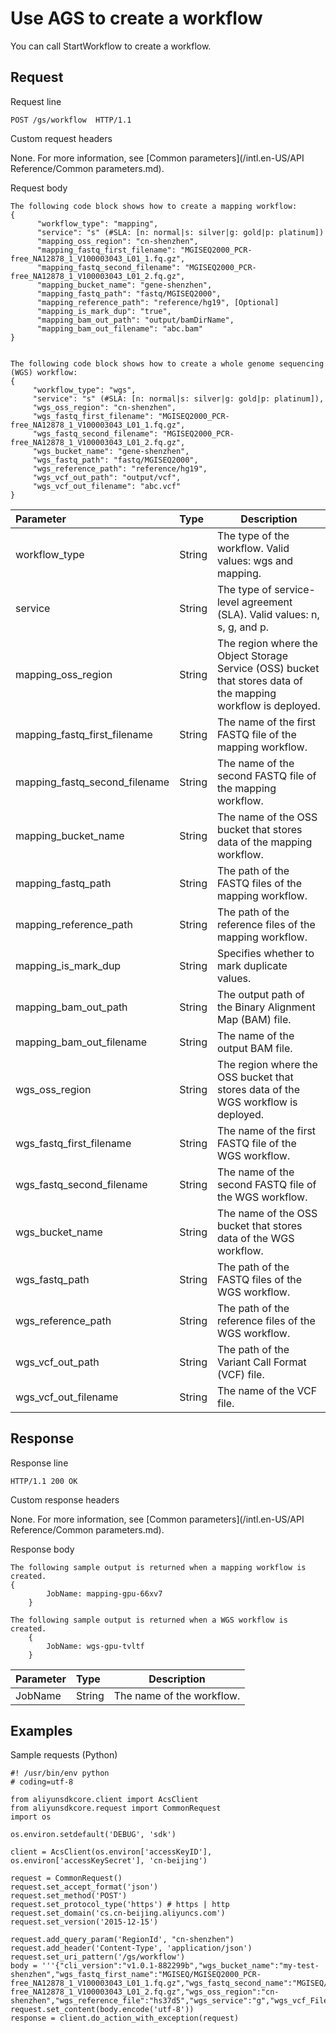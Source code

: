 # Use AGS to create a workflow

You can call StartWorkflow to create a workflow.

## Request

Request line

```
POST /gs/workflow  HTTP/1.1
```

Custom request headers

None. For more information, see [Common parameters](/intl.en-US/API Reference/Common parameters.md).

Request body

```
The following code block shows how to create a mapping workflow:
{
      "workflow_type": "mapping",
      "service": "s" (#SLA: [n: normal|s: silver|g: gold|p: platinum])
      "mapping_oss_region": "cn-shenzhen",
      "mapping_fastq_first_filename": "MGISEQ2000_PCR-free_NA12878_1_V100003043_L01_1.fq.gz",
      "mapping_fastq_second_filename": "MGISEQ2000_PCR-free_NA12878_1_V100003043_L01_2.fq.gz",
      "mapping_bucket_name": "gene-shenzhen",
      "mapping_fastq_path": "fastq/MGISEQ2000",
      "mapping_reference_path": "reference/hg19", [Optional]
      "mapping_is_mark_dup": "true",
      "mapping_bam_out_path": "output/bamDirName",
      "mapping_bam_out_filename": "abc.bam"
}


The following code block shows how to create a whole genome sequencing (WGS) workflow:
{
     "workflow_type": "wgs",
     "service": "s" (#SLA: [n: normal|s: silver|g: gold|p: platinum]),
     "wgs_oss_region": "cn-shenzhen",
     "wgs_fastq_first_filename": "MGISEQ2000_PCR-free_NA12878_1_V100003043_L01_1.fq.gz",
     "wgs_fastq_second_filename": "MGISEQ2000_PCR-free_NA12878_1_V100003043_L01_2.fq.gz",
     "wgs_bucket_name": "gene-shenzhen",
     "wgs_fastq_path": "fastq/MGISEQ2000",
     "wgs_reference_path": "reference/hg19",
     "wgs_vcf_out_path": "output/vcf",
     "wgs_vcf_out_filename": "abc.vcf"
}
```

|Parameter|Type|Description|
|:--------|:---|-----------|
|workflow\_type|String|The type of the workflow. Valid values: wgs and mapping.|
|service|String|The type of service-level agreement \(SLA\). Valid values: n, s, g, and p.|
|mapping\_oss\_region|String|The region where the Object Storage Service \(OSS\) bucket that stores data of the mapping workflow is deployed.|
|mapping\_fastq\_first\_filename|String|The name of the first FASTQ file of the mapping workflow.|
|mapping\_fastq\_second\_filename|String|The name of the second FASTQ file of the mapping workflow.|
|mapping\_bucket\_name|String|The name of the OSS bucket that stores data of the mapping workflow.|
|mapping\_fastq\_path|String|The path of the FASTQ files of the mapping workflow.|
|mapping\_reference\_path|String|The path of the reference files of the mapping workflow.|
|mapping\_is\_mark\_dup|String|Specifies whether to mark duplicate values.|
|mapping\_bam\_out\_path|String|The output path of the Binary Alignment Map \(BAM\) file.|
|mapping\_bam\_out\_filename|String|The name of the output BAM file.|
|wgs\_oss\_region|String|The region where the OSS bucket that stores data of the WGS workflow is deployed.|
|wgs\_fastq\_first\_filename|String|The name of the first FASTQ file of the WGS workflow.|
|wgs\_fastq\_second\_filename|String|The name of the second FASTQ file of the WGS workflow.|
|wgs\_bucket\_name|String|The name of the OSS bucket that stores data of the WGS workflow.|
|wgs\_fastq\_path|String|The path of the FASTQ files of the WGS workflow.|
|wgs\_reference\_path|String|The path of the reference files of the WGS workflow.|
|wgs\_vcf\_out\_path|String|The path of the Variant Call Format \(VCF\) file.|
|wgs\_vcf\_out\_filename|String|The name of the VCF file.|

## Response

Response line

```
HTTP/1.1 200 OK
```

Custom response headers

None. For more information, see [Common parameters](/intl.en-US/API Reference/Common parameters.md).

Response body

```
The following sample output is returned when a mapping workflow is created. 
{
        JobName: mapping-gpu-66xv7
    }

The following sample output is returned when a WGS workflow is created.
    {
        JobName: wgs-gpu-tvltf
    }
```

|Parameter|Type|Description|
|:--------|:---|-----------|
|JobName|String|The name of the workflow.|

## Examples

Sample requests \(Python\)

```
#! /usr/bin/env python
# coding=utf-8

from aliyunsdkcore.client import AcsClient
from aliyunsdkcore.request import CommonRequest
import os

os.environ.setdefault('DEBUG', 'sdk')

client = AcsClient(os.environ['accessKeyID'], os.environ['accessKeySecret'], 'cn-beijing')

request = CommonRequest()
request.set_accept_format('json')
request.set_method('POST')
request.set_protocol_type('https') # https | http
request.set_domain('cs.cn-beijing.aliyuncs.com')
request.set_version('2015-12-15')

request.add_query_param('RegionId', "cn-shenzhen")
request.add_header('Content-Type', 'application/json')
request.set_uri_pattern('/gs/workflow')
body = '''{"cli_version":"v1.0.1-882299b","wgs_bucket_name":"my-test-shenzhen","wgs_fastq_first_name":"MGISEQ/MGISEQ2000_PCR-free_NA12878_1_V100003043_L01_1.fq.gz","wgs_fastq_second_name":"MGISEQ/MGISEQ2000_PCR-free_NA12878_1_V100003043_L01_2.fq.gz","wgs_oss_region":"cn-shenzhen","wgs_reference_file":"hs37d5","wgs_service":"g","wgs_vcf_File_name":"vcf/MGISEQ_NA12878_hs37d5_13.vcf","workflow_type":"WGS"}'''
request.set_content(body.encode('utf-8'))
response = client.do_action_with_exception(request)
```

